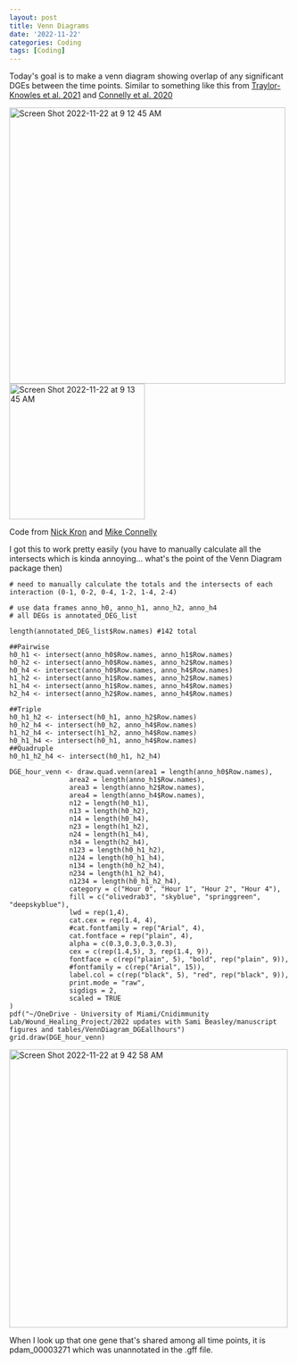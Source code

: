 ```yaml
---
layout: post
title: Venn Diagrams
date: '2022-11-22'
categories: Coding
tags: [Coding]
---
```


Today's goal is to make a venn diagram showing overlap of any significant DGEs between the time points. Similar to something like this from [Traylor-Knowles et al. 2021](https://www.frontiersin.org/articles/10.3389/fmars.2021.681563/full) and [Connelly et al. 2020](https://www.sciencedirect.com/science/article/pii/S0145305X20300094)

<img width="495" alt="Screen Shot 2022-11-22 at 9 12 45 AM" src="https://user-images.githubusercontent.com/56000927/203335783-8ce836fc-70a2-468f-99de-8e112d4881c9.png">
<img width="243" alt="Screen Shot 2022-11-22 at 9 13 45 AM" src="https://user-images.githubusercontent.com/56000927/203336001-245fa7d1-55f2-4a9f-92ce-0d770c6046ac.png">

Code from [Nick Kron](https://github.com/ademerlis/sctld_transcriptomics_2021/blob/main/orthofinder_mapping_NKron.Rmd) and [Mike Connelly](https://github.com/michaeltconnelly/EAPSI_Pocillopora_LPS/blob/master/Rmd/LPS_DESeq-venn_Pdam.Rmd)

I got this to work pretty easily (you have to manually calculate all the intersects which is kinda annoying... what's the point of the Venn Diagram package then)

```{r}
# need to manually calculate the totals and the intersects of each interaction (0-1, 0-2, 0-4, 1-2, 1-4, 2-4)

# use data frames anno_h0, anno_h1, anno_h2, anno_h4
# all DEGs is annotated_DEG_list

length(annotated_DEG_list$Row.names) #142 total

##Pairwise
h0_h1 <- intersect(anno_h0$Row.names, anno_h1$Row.names)
h0_h2 <- intersect(anno_h0$Row.names, anno_h2$Row.names)
h0_h4 <- intersect(anno_h0$Row.names, anno_h4$Row.names)
h1_h2 <- intersect(anno_h1$Row.names, anno_h2$Row.names)
h1_h4 <- intersect(anno_h1$Row.names, anno_h4$Row.names)
h2_h4 <- intersect(anno_h2$Row.names, anno_h4$Row.names)

##Triple
h0_h1_h2 <- intersect(h0_h1, anno_h2$Row.names)
h0_h2_h4 <- intersect(h0_h2, anno_h4$Row.names)
h1_h2_h4 <- intersect(h1_h2, anno_h4$Row.names)
h0_h1_h4 <- intersect(h0_h1, anno_h4$Row.names)
##Quadruple
h0_h1_h2_h4 <- intersect(h0_h1, h2_h4)

DGE_hour_venn <- draw.quad.venn(area1 = length(anno_h0$Row.names),
               area2 = length(anno_h1$Row.names),
               area3 = length(anno_h2$Row.names),
               area4 = length(anno_h4$Row.names),
               n12 = length(h0_h1),
               n13 = length(h0_h2),
               n14 = length(h0_h4),
               n23 = length(h1_h2),
               n24 = length(h1_h4),
               n34 = length(h2_h4),
               n123 = length(h0_h1_h2),
               n124 = length(h0_h1_h4),
               n134 = length(h0_h2_h4),
               n234 = length(h1_h2_h4),
               n1234 = length(h0_h1_h2_h4),
               category = c("Hour 0", "Hour 1", "Hour 2", "Hour 4"),
               fill = c("olivedrab3", "skyblue", "springgreen", "deepskyblue"),
               lwd = rep(1,4),
               cat.cex = rep(1.4, 4),
               #cat.fontfamily = rep("Arial", 4),
               cat.fontface = rep("plain", 4),
               alpha = c(0.3,0.3,0.3,0.3),
               cex = c(rep(1.4,5), 3, rep(1.4, 9)),
               fontface = c(rep("plain", 5), "bold", rep("plain", 9)),
               #fontfamily = c(rep("Arial", 15)),
               label.col = c(rep("black", 5), "red", rep("black", 9)),
               print.mode = "raw",
               sigdigs = 2,
               scaled = TRUE
) 
pdf("~/OneDrive - University of Miami/Cnidimmunity Lab/Wound_Healing_Project/2022 updates with Sami Beasley/manuscript figures and tables/VennDiagram_DGEallhours")
grid.draw(DGE_hour_venn)
```
<img width="499" alt="Screen Shot 2022-11-22 at 9 42 58 AM" src="https://user-images.githubusercontent.com/56000927/203342857-9c585a78-c04b-4fdd-b551-8a2a52168561.png">

When I look up that one gene that's shared among all time points, it is pdam_00003271 which was unannotated in the .gff file.

